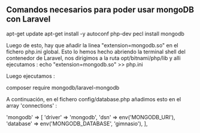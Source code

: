 ## Comandos necesarios para poder usar mongoDB con Laravel 

apt-get update
apt-get install -y autoconf php-dev
pecl install mongodb


Luego de esto, hay que añadir la linea "extension=mongodb.so" en el fichero php.ini global.
Esto lo hemos hecho abriendo la terminal shell del contenedor de Laravel, nos dirigimos a la ruta opt/bitnami/php/lib y alli ejecutamos :
echo "extension=mongodb.so" >>  php.ini

Luego ejecutamos :

composer require mongodb/laravel-mongodb


A continuación, en el fichero config/database.php añadimos esto en el array 'connections' :

  'mongodb' => [
            'driver'   => 'mongodb',
            'dsn'      => env('MONGODB_URI'),
            'database' => env('MONGODB_DATABASE', 'gimnasio'),
        ],
